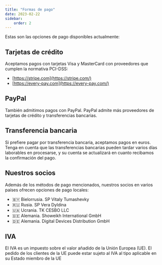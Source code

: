 ```yaml
---
title: "Formas de pago"
date: 2023-02-22
sidebar:
    order: 2
---
```


Estas son las opciones de pago disponibles actualmente:

## Tarjetas de crédito[](/es/misc/articles/payment-methods#credit-cards)

Aceptamos pagos con tarjetas Visa y MasterCard con proveedores que cumplen la normativa PCI-DSS:

- [https://stripe.com](https://stripe.com/)
- [https://every-pay.com](https://every-pay.com/)

## PayPal[](/es/misc/articles/payment-methods#paypal)

También admitimos pagos con PayPal. PayPal admite más proveedores de tarjetas de crédito y transferencias bancarias.

## Transferencia bancaria[](/es/misc/articles/payment-methods#bank-transfer)

Si prefiere pagar por transferencia bancaria, aceptamos pagos en euros. Tenga en cuenta que las transferencias bancarias pueden tardar varios días laborables en procesarse, y su cuenta se actualizará en cuanto recibamos la confirmación del pago.

## Nuestros socios[](/es/misc/articles/payment-methods#our-partners)

Además de los métodos de pago mencionados, nuestros socios en varios países ofrecen opciones de pago locales:

- 🇧🇾 Bielorrusia. SP Vitaly Tumashevky
- 🇷🇺 Rusia. SP Vera Dyldina
- 🇺🇦 Ucrania. TK CESBO LLC
- 🇩🇪 Alemania. Showeikh International GmbH
- 🇩🇪 Alemania. Digital Devices Distribution GmbH

## IVA[](/es/misc/articles/payment-methods#vat)

El IVA es un impuesto sobre el valor añadido de la Unión Europea (UE). El pedido de los clientes de la UE puede estar sujeto al IVA al tipo aplicable en su Estado miembro de la UE

